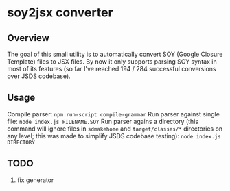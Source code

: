 # soy2jsx converter

## Overview

The goal of this small utility is to automatically convert SOY (Google Closure Template) files to JSX files.
By now it only supports parsing SOY syntax in most of its features (so far I've reached 194 / 284 successful conversions over JSDS codebase).

## Usage

Compile parser: `npm run-script compile-grammar`
Run parser against single file: `node index.js FILENAME.SOY`
Run parser agains a directory (this command will ignore files in `sdmakehome` and `target/classes/*` directories on any level; this was made to simplify JSDS codebase testing): `node index.js DIRECTORY`

## TODO

1. fix generator
